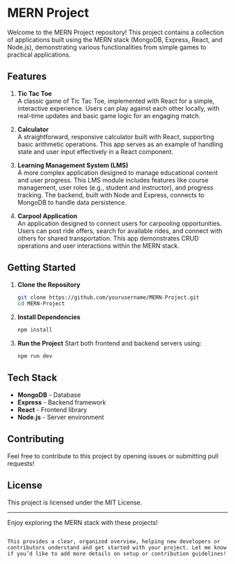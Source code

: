 # MERN Project

Welcome to the MERN Project repository! This project contains a collection of applications built using the MERN stack (MongoDB, Express, React, and Node.js), demonstrating various functionalities from simple games to practical applications.

## Features

1. **Tic Tac Toe**  
   A classic game of Tic Tac Toe, implemented with React for a simple, interactive experience. Users can play against each other locally, with real-time updates and basic game logic for an engaging match.

2. **Calculator**  
   A straightforward, responsive calculator built with React, supporting basic arithmetic operations. This app serves as an example of handling state and user input effectively in a React component.

3. **Learning Management System (LMS)**  
   A more complex application designed to manage educational content and user progress. This LMS module includes features like course management, user roles (e.g., student and instructor), and progress tracking. The backend, built with Node and Express, connects to MongoDB to handle data persistence.

4. **Carpool Application**  
   An application designed to connect users for carpooling opportunities. Users can post ride offers, search for available rides, and connect with others for shared transportation. This app demonstrates CRUD operations and user interactions within the MERN stack.

## Getting Started

1. **Clone the Repository**
   ```bash
   git clone https://github.com/yourusername/MERN-Project.git
   cd MERN-Project
   ```

2. **Install Dependencies**
   ```bash
   npm install
   ```

3. **Run the Project**
   Start both frontend and backend servers using:
   ```bash
   npm run dev
   ```

## Tech Stack

- **MongoDB** - Database
- **Express** - Backend framework
- **React** - Frontend library
- **Node.js** - Server environment

## Contributing

Feel free to contribute to this project by opening issues or submitting pull requests!

## License

This project is licensed under the MIT License.

---

Enjoy exploring the MERN stack with these projects!
```

This provides a clear, organized overview, helping new developers or contributors understand and get started with your project. Let me know if you’d like to add more details on setup or contribution guidelines!